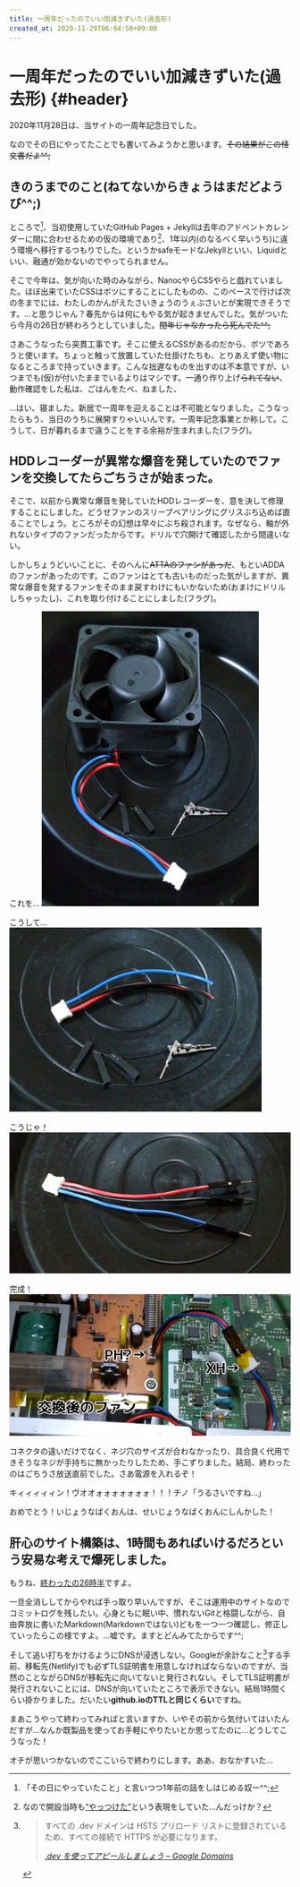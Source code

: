 ```yaml
---
title: 一周年だったのでいい加減きずいた(過去形)
created_at: 2020-11-29T06:04:50+09:00
---
```


# 一周年だったのでいい加減きずいた(過去形) {#header}

2020年11月28日は、当サイトの一周年記念日でした。

なのでその日にやってたことでも書いてみようかと思います。~~その結果がこの怪文書だよ^^;~~


## きのうまでのこと(ねてないからきょうはまだどようび^^;)

ところで[^totuzen]、当初使用していたGitHub Pages + Jekyllは去年のアドベントカレンダーに間に合わせるための仮の環境であり[^yattuke]、1年以内(のなるべく早いうち)に違う環境へ移行するつもりでした。というかsafeモードなJekyllといい、Liquidといい、融通が効かないのでやってられません。

[^totuzen]: 「その日にやっていたこと」と言いつつ1年前の話をしはじめる奴ー^^;

[^yattuke]: なので開設当時も<a href="https://mstdn.maud.io/users/dekisugi/statuses/103211700178925976"><q cite="https://mstdn.maud.io/users/dekisugi/statuses/103211700178925976">やっつけた</q></a>という表現をしていた…んだっけか？

そこで今年は、気が向いた時のみながら、NanocやらCSSやらと戯れていました。ほぼ出来ていたCSSはボツにすることにしたものの、このペースで行けば次の冬までには、わたしのかんがえたさいきょうのうぇぶさいとが実現できそうです。…と思うじゃん？春先からは何にもやる気が起きませんでした。気がついたら今月の26日が終わろうとしていました。~~閏年じゃなかったら死んでた^^;~~

さあこうなったら突貫工事です。そこに使えるCSSがあるのだから、ボツであろうと使います。ちょっと触って放置していた仕掛けたちも、とりあえず使い物になるところまで持っていきます。こんな拙遅なものを出すのは不本意ですが、いつまでも(仮)が付いたままでいるよりはマシです。一通り作り上げ~~られてない~~、動作確認をした私は、ごはんをたべ、ねました、

…はい、寝ました。新居で一周年を迎えることは不可能となりました。こうなったらもう、当日のうちに展開すりゃいいんです。一周年記念事業とか称して。こうして、日が暮れるまで違うことをする余裕が生まれました(フラグ)。


## HDDレコーダーが異常な爆音を発していたのでファンを交換してたらごちうさが始まった。

そこで、以前から異常な爆音を発していたHDDレコーダーを、意を決して修理することにしました。どうせファンのスリーブベアリングにグリスぶち込めば直ることでしょう。ところがその幻想は早々にぶち殺されます。なぜなら、軸が外れないタイプのファンだったからです。ドリルで穴開けて確認したから間違いない。

しかしちょうどいいことに、そのへんに~~ATTAのファンがあっだ~~、もといADDAのファンがあったのです。このファンはとても古いものだった気がしますが、異常な爆音を発するファンをそのまま戻すわけにもいかないため(おまけにドリルしちゃったし)、これを取り付けることにしました(フラグ)。

これを…
![異常な爆音がするファン、QIコネクタのオス、ハウジングを用意して、](ko_1.jpg)

こうして…
![爆音ファンから、ケーブルもろともPHコネクタをもぎ取って、](ko_2.jpg)

こうじゃ！
![反対側にQIコネクタを付けたら、変換ケーブルの完成。](ko_3.jpg)

完成！
![XHコネクタの付いたファン、変換ケーブル、基板上のPHコネクタへと繋ぎました。](ko_4.jpg)

コネクタの違いだけでなく、ネジ穴のサイズが合わなかったり、具合良く代用できそうなネジが手持ちに無かったりしたため、手こずりました。結局、終わったのはごちうさ放送直前でした。さあ電源を入れるぞ！

キィィィィィン！ヴオオォォォォォォォ！！！チノ「うるさいですね…」

おめでとう！いじょうなばくおんは、せいじょうなばくおんにしんかした！


## 肝心のサイト構築は、1時間もあればいけるだろという安易な考えで爆死しました。

もうね、[終わったの26時半](https://github.com/dekisugi/geeko.dev/commit/1b498643d5655a66a270bbf79afaebcbd424c788)ですよ。

一旦全消ししてからやれば手っ取り早いんですが、そこは運用中のサイトなのでコミットログを残したい。心身ともに眠い中、慣れないGitと格闘しながら、自由奔放に書いたMarkdown(Markdownではない)どもを一つ一つ確認し、修正していったらこの様ですよ。…嘘です。ますとどんみてたからです^^; 

そして追い打ちをかけるようにDNSが浸透しない。Googleが余計なこと[^dev-hsts]する手前、移転先(Netlify)でも必ずTLS証明書を用意しなければならないのですが、当然のことながらDNSが移転先に向いてないと発行されない。そしてTLS証明書が発行されないことには、DNSが向いていたところで表示できない。結局1時間くらい掛かりました。だいたい**github.ioのTTLと同じくらい**ですね。

まあこうやって終わってみればと言いますか、いやその前から気付いてはいたんだすが…なんか既製品を使ってお手軽にやりたいとか思ってたのに…どうしてこうなった！

オチが思いつかないのでここいらで終わりにします。ああ、おなかすいた…

[^dev-hsts]:
    > すべての .dev ドメインは HSTS プリロード リストに登録されているため、すべての接続で HTTPS が必要になります。
    > <footer><cite><a href="https://domains.google/intl/ja_jp/tld/dev/">.dev を使ってアピールしましょう – Google Domains</a></cite></footer>

